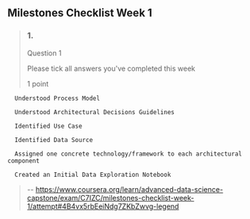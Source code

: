 ## Milestones Checklist Week 1
> ### 1.
> 
> Question 1
> 
> Please tick all answers you've completed this week
> 
> 1 point
> 

      Understood Process Model 
> 

      Understood Architectural Decisions Guidelines 
> 

      Identified Use Case 
> 

      Identified Data Source 
> 

      Assigned one concrete technology/framework to each architectural component 
> 

      Created an Initial Data Exploration Notebook
>
> -- https://www.coursera.org/learn/advanced-data-science-capstone/exam/C7IZC/milestones-checklist-week-1/attempt#4B4vx5rbEeiNdg7ZKbZwvg-legend
